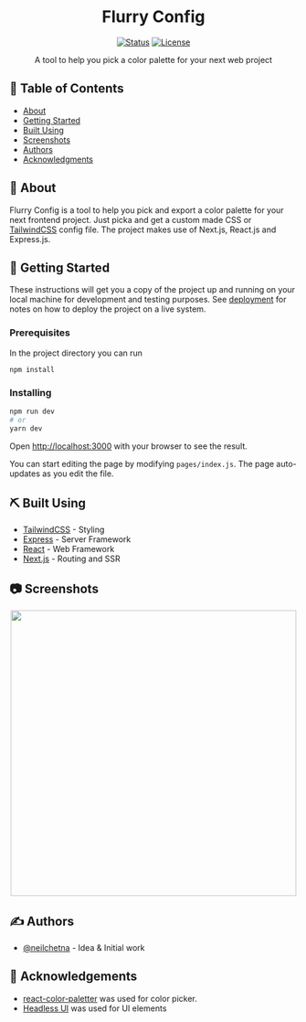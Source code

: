 <!-- <p align="center">
  <a href="" rel="noopener">
 <img width=200px height=200px src="https://i.imgur.com/6wj0hh6.jpg" alt="Project logo"></a>
</p> -->
<h1 align="center"> Flurry Config </h1>

<div align="center">

[![Status](https://img.shields.io/badge/status-active-success.svg)]()
[![License](https://img.shields.io/badge/license-MIT-blue.svg)](/LICENSE)

</div>

<p align="center"> A tool to help you pick a color palette for your next web project
    <br> 
</p>

## 📝 Table of Contents

- [About](#about)
- [Getting Started](#getting_started)
- [Built Using](#built_using)
- [Screenshots](#screenshots)
- [Authors](#authors)
- [Acknowledgments](#acknowledgement)

## 🧐 About <a name = "about"></a>

Flurry Config is a tool to help you pick and export a color palette for your next frontend project. Just picka and get a custom made CSS or [TailwindCSS](https://www.tailwindcss.com) config file. The project makes use of Next.js, React.js and Express.js.

## 🏁 Getting Started <a name = "getting_started"></a>

These instructions will get you a copy of the project up and running on your local machine for development and testing purposes. See [deployment](#deployment) for notes on how to deploy the project on a live system.

### Prerequisites

In the project directory you can run

```
npm install
```

### Installing

```bash
npm run dev
# or
yarn dev
```

Open [http://localhost:3000](http://localhost:3000) with your browser to see the result.

You can start editing the page by modifying `pages/index.js`. The page auto-updates as you edit the file.

## ⛏️ Built Using <a name = "built_using"></a>

- [TailwindCSS](https://www.TailwindCSS.com/) - Styling
- [Express](https://expressjs.com/) - Server Framework
- [React](https://reactjs.org/) - Web Framework
- [Next.js](https://nodejs.org/en/) - Routing and SSR

## 📷 Screenshots <a name = "screenshots"></a>

<p align="center">
<img height="500px" src="https://i.imgur.com/gIXE2k9.png">
</p>

## ✍️ Authors <a name = "authors"></a>

- [@neilchetna](https://github.com/neilchetna) - Idea & Initial work

## 🎉 Acknowledgements <a name = "acknowledgement"></a>

- [react-color-paletter](#) was used for color picker.
- [Headless UI](#) was used for UI elements
